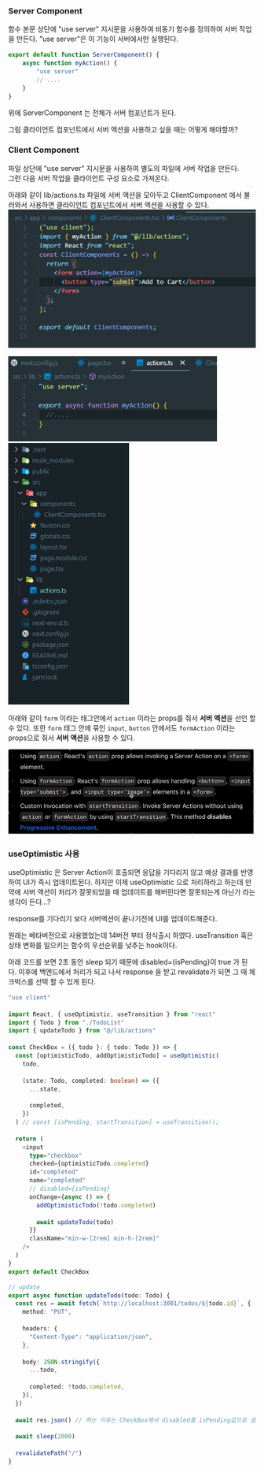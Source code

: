 ### Server Component
함수 본문 상단에 "use server" 지시문을 사용하여 비동기 함수를 정의하여 서버 작업을 만든다.
"use server"은 이 기능이 서버에서만 실행된다.
```javascript
export default function ServerComponent() {
	async function myAction() {
		"use server"
		// ....
	}
}
```
위에 ServerComponent 는 전체가 서버 컴포넌트가 된다. 

그럼 클라이언트 컴포넌트에서 서버 액션을 사용하고 싶을 때는 어떻게 해야할까?  


### Client Component
파일 상단에 "use server" 지시문을 사용하여 별도의 파일에 서버 작업을 만든다.  
그런 다음 서버 작업을 클라이언트 구성 요소로 가져온다.

아래와 같이 lib/actions.ts 파일에 서버 액션을 모아두고 ClientComponent 에서 불러와서 사용하면 클라이언트 컴포넌트에서 서버 액션을 사용할 수 있다.
![](image/serveraction_클라이언트컴포넌트%201.png)

![](image/serveraction_서버액션%201.png)
![](image/serveraction_클라이언트컴포넌트구조.png)

아래와 같이 `form` 이라는 태그안에서 `action` 이라는 props를 줘서 **서버 액션**을 선언 할 수 있다.
또한 `form` 태그 안에 묶인 `input`, `button` 안에서도 `formAction` 이라는 props으로 줘서 **서버 액션**을 사용할 수 있다.

![](image/serveraction사용법.png)



### useOptimistic 사용
useOptimistic 은 Server Action이 호출되면 응답을 기다리지 않고 예상 결과를 반영하여 UI가 즉시 업데이트된다.
하지만 이제 useOptimistic 으로 처리하라고 하는데 만약에 서버 액션이 처리가 잘못되었을 때 업데이트를 해버린다면 잘못되는게 아닌가 라는 생각이 든다...?  

response를 기다리기 보다 서버액션이 끝나기전에 UI를 업데이트해준다.  

원래는 베타버전으로 사용했었는데 14버전 부터 정식출시 하였다.
useTransition 훅은 상태 변화를 일으키는 함수의 우선순위를 낮추는 hook이다.  

아래 코드를 보면 2초 동안 sleep 되기 때문에 disabled={isPending}이 true 가 된다. 
이후에 백엔드에서 처리가 되고 나서 response 을 받고 revalidate가 되면 그 때 체크박스를 선택 할 수 있게 된다.



```typescript
"use client"

import React, { useOptimistic, useTransition } from "react"
import { Todo } from "./TodoList"
import { updateTodo } from "@/lib/actions"

const CheckBox = ({ todo }: { todo: Todo }) => {
  const [optimisticTodo, addOptimisticTodo] = useOptimistic(
    todo,

    (state: Todo, completed: boolean) => ({
      ...state,

      completed,
    })
  ) // const [isPending, startTransition] = useTransition();

  return (
    <input
      type="checkbox"
      checked={optimisticTodo.completed}
      id="completed"
      name="completed" 
      // disabled={isPending}
      onChange={async () => {
        addOptimisticTodo(!todo.completed)

        await updateTodo(todo)
      }}
      className="min-w-[2rem] min-h-[2rem]"
    />
  )
}
export default CheckBox
```

```typescript
// update
export async function updateTodo(todo: Todo) {
  const res = await fetch(`http://localhost:3001/todos/${todo.id}`, {
    method: "PUT",

    headers: {
      "Content-Type": "application/json",
    },

    body: JSON.stringify({
      ...todo,

      completed: !todo.completed,
    }),
  })

  await res.json() // 하는 이유는 CheckBox에서 disabled를 isPending값으로 설정을 하였기 때문에 트랜잭션 되지 않았을 때는 disabled 시킨다. 처리 된후 revalidate 시킨다.

  await sleep(2000)

  revalidatePath("/")
}

```